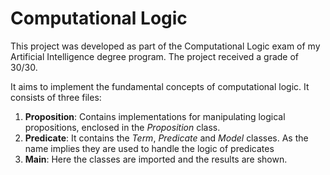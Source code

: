 # Computational Logic

This project was developed as part of the Computational Logic exam of my Artificial Intelligence degree program. The project received a grade of 30/30.

It aims to implement the fundamental concepts of computational logic.
It consists of three files:

1. **Proposition**: Contains implementations for manipulating logical propositions, enclosed in the *Proposition* class.
2. **Predicate**: It contains the *Term*, *Predicate* and *Model* classes. As the name implies they are used to handle the logic of predicates
3. **Main**: Here the classes are imported and the results are shown.
